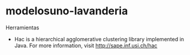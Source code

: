 # modelosuno-lavanderia
Herramientas
- Hac is a hierarchical agglomerative clustering library implemented in Java.
  For more information, visit http://sape.inf.usi.ch/hac
